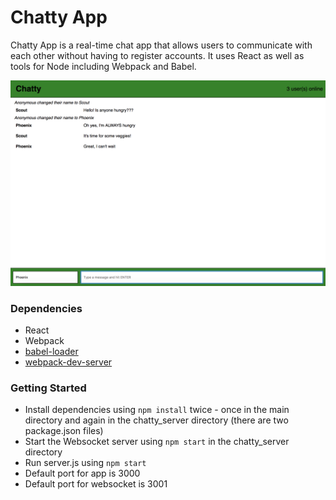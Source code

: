 Chatty App
=====================

Chatty App is a real-time chat app that allows users to communicate with each other without having to register accounts. It uses React as well as tools for Node including Webpack and Babel.

!["Chatty App"](https://github.com/alexandrasia/chattyApp/blob/master/docs/chatty-app.png?raw=true)

### Dependencies

* React
* Webpack
* [babel-loader](https://github.com/babel/babel-loader)
* [webpack-dev-server](https://github.com/webpack/webpack-dev-server)

### Getting Started

* Install dependencies using `npm install` twice - once in the main directory and again in the chatty_server directory (there are two package.json files)
* Start the Websocket server using `npm start` in the chatty_server directory
* Run server.js using `npm start`
* Default port for app is 3000
* Default port for websocket is 3001
